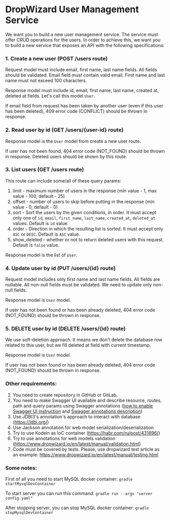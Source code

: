 # DropWizard User Management Service

We want you to build a new user management service. The service must offer CRUD operations for the users. 
In order to achieve this, we want you to build a new service that exposes an API with the following specifications:

### 1. Create a new user (POST /users route)

Request model must include email, first name, last name fields. All fields should be validated. Email field must contain valid email. First name and last name must not exceed 100 characters.

Response model must include id, email, first name, last name, created at, deleted at fields. Let's call this model `User`.

If email field from request has been taken by another user (even if this user has been deleted), 409 error code (CONFLICT) should be thrown in response.

### 2. Read user by id (GET /users/{user-id} route)

Response model is the `User` model from create a new user route.

If user has not been found, 404 error code (NOT_FOUND) should be thrown in response. Deleted users should be shown by this route.

### 3. List users (GET /users route)

This route can include some/all of these query params:
1. limit - maximum number of users in the response (min value - 1, max value - 100, default - 25)
2. offset - number of users to skip before putting in the response (min value - 0, default - 0)
3. sort - Sort the users by the given conditions, in order. It must accept only one of `id`, `email`, `first_name`, `last_name`, `created_at`, `deleted_at` values. Default is `id` value.
4. order - Direction in which the resulting list is sorted. It must accept only `ASC` or `DESC`. Default is `ASC` value.
5. show_deleted - whether or not to return deleted users with this request. Default is `false` value.

Response model is the list of `User`.

### 4. Update user by id (PUT /users/{id} route)

Request model includes only first name and last name fields. All fields are nullable. All non-null fields must be validated. We need to update only non-null fields.

Response model is `User` model.

If user has not been found or has been already deleted, 404 error code (NOT_FOUND) should be thrown in response.

### 5. DELETE user by id (DELETE /users/{id} route)

We use soft-deletion approach. It means we don't delete the database row related to this user, but we fill deleted at field with current timestamp.

Response model is `User` model.

If user has not been found or has been already deleted, 404 error code (NOT_FOUND) should be thrown in response.

### Other requirements:

1. You need to create repository in GitHub or GitLab.
2. You need to make Swagger UI available and describe resource, routes, path and query params using Swagger annotations ([how to enable Swagger UI instruction](https://github.com/smoketurner/dropwizard-swagger#how-to-use-it) and [Swagger annotations description](https://github.com/swagger-api/swagger-core/wiki/Annotations-1.5.X))
3. Use JDBI3's annotation's approach to interact with database (https://jdbi.org/)
4. Use Jackson annotation for web model serialization/deserialization
5. Try to use Kodein as IoC container (https://habr.com/ru/post/431696/)
6. Try to use annotations for web models validation (https://www.dropwizard.io/en/latest/manual/validation.html)
7. Code must be covered by tests. Please, use dropwizard test article as an example: https://www.dropwizard.io/en/latest/manual/testing.html


### Some notes:

First of all you need to start MySQL docker container:
`gradle startMysqlDevContainer`

To start server you can run this command:
`gradle run --args "server config.yaml"`

After stopping server, you can stop MySQL docker container:
`gradle stopMysqlDevContainer`